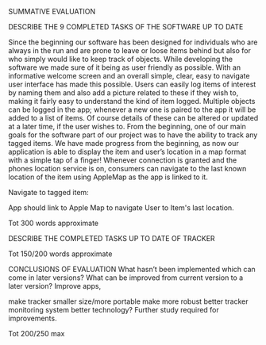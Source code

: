 SUMMATIVE EVALUATION

DESCRIBE THE 9 COMPLETED TASKS OF THE SOFTWARE UP TO DATE

Since the beginning our software has been designed for individuals who are always in the run and are prone to leave or loose items behind but also for who simply would like to keep track of objects.
While developing the software we made sure of it being as user friendly as possible. With an informative welcome screen and an overall simple, clear, easy to navigate user interface has made this possible. 
Users can easily log items of interest by naming them and also add a picture related to these if they wish to, making it fairly easy to understand the kind of item logged. 
Multiple objects can be logged in the app; whenever a new one is paired to the app it will be added to a list of items. Of course details of these can be altered or updated at a later time, if the user wishes to.
From the beginning, one of our main goals for the software part of our project was to have the ability to track any tagged items. 
We have made progress from the beginning, as now our application is able to display the item and user’s location in a map format with a simple tap of a finger! 
Whenever connection is granted and the phones location service is on, consumers can navigate to the last known location of the item using AppleMap as the app is linked to it.




Navigate to tagged item:

App should link to Apple Map to navigate User to Item's last location.


Tot 300 words approximate

DESCRIBE THE COMPLETED TASKS UP TO DATE OF TRACKER



Tot 150/200 words approximate

CONCLUSIONS OF EVALUATION
What hasn’t been implemented which can come in later versions?
What can be improved from current version to a later version?
Improve apps, 

make tracker smaller size/more portable
make more robust
better tracker monitoring system
better technology?
Further study required for improvements.

Tot 200/250 max	
